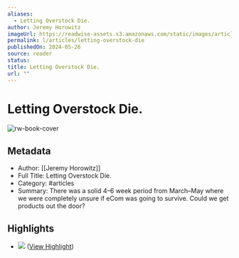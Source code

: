 ```yaml
---
aliases:
  - Letting Overstock Die.
author: Jeremy Horowitz
imageUrl: https://readwise-assets.s3.amazonaws.com/static/images/article3.5c705a01b476.png
permalink: l/articles/letting-overstock-die
publishedOn: 2024-05-26
source: reader
status: 
title: Letting Overstock Die.
url: ""
---
```

# Letting Overstock Die.

![rw-book-cover](https://readwise-assets.s3.amazonaws.com/static/images/article3.5c705a01b476.png)

## Metadata

- Author: [[Jeremy Horowitz]]
- Full Title: Letting Overstock Die.
- Category: #articles
- Summary: There was a solid 4–6 week period from March–May where we were completely unsure if eCom was going to survive. Could we get products out the door?

## Highlights

- ![](https://media.beehiiv.com/cdn-cgi/image/fit=scale-down,format=auto,onerror=redirect,quality=80/uploads/asset/file/9d734cb4-3aa9-448e-9d36-bc3b58ffee8b/Zulily_Search.png?t=1716551431) ([View Highlight](https://read.readwise.io/read/01hywgsd1zxzn4rj8r4cw4vh32))
